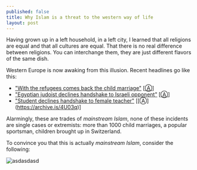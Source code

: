 ```yaml
---
published: false
title: Why Islam is a threat to the western way of life
layout: post
---
```

Having grown up in a left household, in a left city, I learned that all religions are equal and that all cultures are equal. That there is no real difference between religions. You can interchange them, they are just different flavors of the same dish.

Western Europe is now awaking from this illusion. Recent headlines go like this:

* ["With the refugees comes back the child marriage"](http://www.welt.de/politik/deutschland/article157652064/Mit-den-Fluechtlingen-kommt-die-Kinderehe-zurueck.html) [[Ⓐ](https://archive.is/E9cQr)]
* ["Egyptian judoist declines handshake to Israeli opponent"](http://www.welt.de/sport/article157645860/Aegyptischer-Judoka-verweigert-Israeli-den-Handschlag.html) [[Ⓐ](https://archive.is/oxwI7)]
* ["Student declines handshake to female teacher"](https://www.tagesschau.de/ausland/schweiz-islam-101.html) [[Ⓐ] (https://archive.is/4U03q)]

Alarmingly, these are trades of *mainstream Islam*, none of these incidents are single cases or extremists: more than 1000 child marriages, a popular sportsman, children brought up in Switzerland.

To convince you that this is actually *mainstream Islam*, consider the following:

![asdasdasd](https://www.cicis.com/media/1138/pizza_trad_pepperoni.png) 